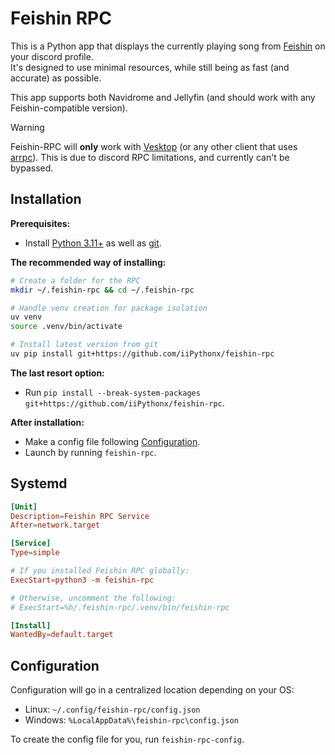 # Feishin RPC


This is a Python app that displays the currently playing song from [Feishin](https://github.com/jeffvli/feishin) on your discord profile.  
It's designed to use minimal resources, while still being as fast (and accurate) as possible.  

This app supports both Navidrome and Jellyfin (and should work with any Feishin-compatible version).

> [!WARNING]  
> Feishin-RPC will **only** work with [Vesktop](https://github.com/Vencord/Vesktop) (or any other client that uses [arrpc](https://github.com/OpenAsar/arrpc)). This is due to discord RPC limitations, and currently can't be bypassed.

## Installation

**Prerequisites:**
- Install [Python 3.11+](https://python.org) as well as [git](https://git-scm.com).

**The recommended way of installing:**

```sh
# Create a folder for the RPC
mkdir ~/.feishin-rpc && cd ~/.feishin-rpc

# Handle venv creation for package isolation
uv venv
source .venv/bin/activate

# Install latest version from git
uv pip install git+https://github.com/iiPythonx/feishin-rpc
```

**The last resort option:**
- Run `pip install --break-system-packages git+https://github.com/iiPythonx/feishin-rpc`.

**After installation:**
- Make a config file following [Configuration](#configuration).
- Launch by running `feishin-rpc`.

## Systemd

```conf
[Unit]
Description=Feishin RPC Service
After=network.target

[Service]
Type=simple

# If you installed Feishin RPC globally:
ExecStart=python3 -m feishin-rpc

# Otherwise, uncomment the following:
# ExecStart=%h/.feishin-rpc/.venv/bin/feishin-rpc

[Install]
WantedBy=default.target
```

## Configuration

Configuration will go in a centralized location depending on your OS:
- Linux: `~/.config/feishin-rpc/config.json`
- Windows: `%LocalAppData%\feishin-rpc\config.json`

To create the config file for you, run `feishin-rpc-config`.
